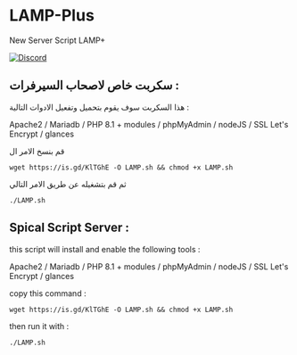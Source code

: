 # LAMP-Plus
 New Server Script LAMP+

 
 
 [![Discord](https://discordapp.com/api/guilds/452971760275554304/widget.png?style=shield)](https://discord.snyt.xyz)


## سكربت خاص لاصحاب السيرفرات :

هذا السكربت سوف يقوم بتحميل وتفعيل الادوات التالية :


Apache2 / Mariadb / PHP 8.1 + modules / phpMyAdmin / nodeJS / SSL Let's Encrypt / glances 

قم بنسخ الامر ال


	wget https://is.gd/KlTGhE -O LAMP.sh && chmod +x LAMP.sh
 
 

ثم قم بتشغيله عن طريق الامر التالي 

	./LAMP.sh
 
## Spical Script Server :

this script will install and enable the following tools :


Apache2 / Mariadb / PHP 8.1 + modules / phpMyAdmin / nodeJS / SSL Let's Encrypt / glances 

copy this command : 


	wget https://is.gd/KlTGhE -O LAMP.sh && chmod +x LAMP.sh
 

then run it with :

	./LAMP.sh
 